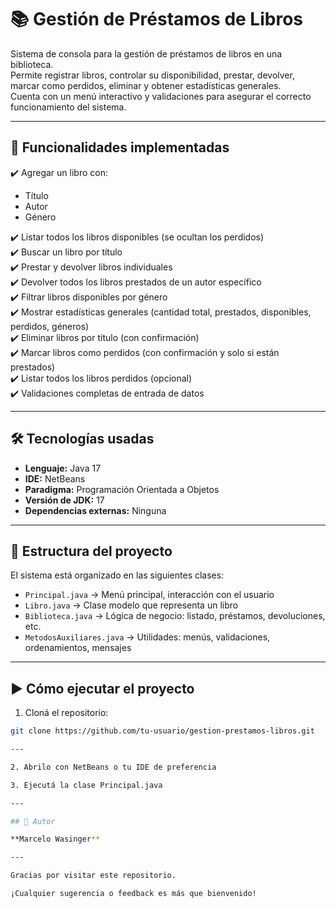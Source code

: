 # 📚 Gestión de Préstamos de Libros

Sistema de consola para la gestión de préstamos de libros en una biblioteca.  
Permite registrar libros, controlar su disponibilidad, prestar, devolver, marcar como perdidos, eliminar y obtener estadísticas generales.  
Cuenta con un menú interactivo y validaciones para asegurar el correcto funcionamiento del sistema.

---

## 🚀 Funcionalidades implementadas

✔️ Agregar un libro con:  
- Título  
- Autor  
- Género

✔️ Listar todos los libros disponibles (se ocultan los perdidos)  
✔️ Buscar un libro por título  
✔️ Prestar y devolver libros individuales  
✔️ Devolver todos los libros prestados de un autor específico  
✔️ Filtrar libros disponibles por género  
✔️ Mostrar estadísticas generales (cantidad total, prestados, disponibles, perdidos, géneros)  
✔️ Eliminar libros por título (con confirmación)  
✔️ Marcar libros como perdidos (con confirmación y solo si están prestados)  
✔️ Listar todos los libros perdidos (opcional)  
✔️ Validaciones completas de entrada de datos

---

## 🛠️ Tecnologías usadas

- **Lenguaje:** Java 17  
- **IDE:** NetBeans  
- **Paradigma:** Programación Orientada a Objetos  
- **Versión de JDK:** 17  
- **Dependencias externas:** Ninguna

---

## 📁 Estructura del proyecto

El sistema está organizado en las siguientes clases:

- `Principal.java` → Menú principal, interacción con el usuario  
- `Libro.java` → Clase modelo que representa un libro  
- `Biblioteca.java` → Lógica de negocio: listado, préstamos, devoluciones, etc.  
- `MetodosAuxiliares.java` → Utilidades: menús, validaciones, ordenamientos, mensajes

---

## ▶️ Cómo ejecutar el proyecto

1. Cloná el repositorio:

```bash
git clone https://github.com/tu-usuario/gestion-prestamos-libros.git

---

2. Abrilo con NetBeans o tu IDE de preferencia

3. Ejecutá la clase Principal.java

---

## 👤 Autor

**Marcelo Wasinger**

---

Gracias por visitar este repositorio.  

¡Cualquier sugerencia o feedback es más que bienvenido!